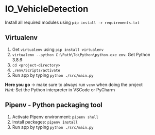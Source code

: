 # IO_VehicleDetection

Install all required modules using `pip install -r requirements.txt`
## Virtualenv 
1. Get `virtualenv` using `pip install virtualenv`
2. `virtualenv --python C:\Path\To\Python\python.exe env`. Get Python 3.8.6
3. `cd <project-directory>`
4. `./env/Scripts/activate`
5. Run app by typing `python ./src/main.py`

__Here you go__ -> make sure to always run `venv` when doing the project</br>
*Hint:* Set the Python interpreter in VSCode or PyCharm

## Pipenv - Python packaging tool
1. Activate Pipenv environment: `pipenv shell`
2. Install packages: `pipenv install`
3. Run app by typing `python ./src/main.py`